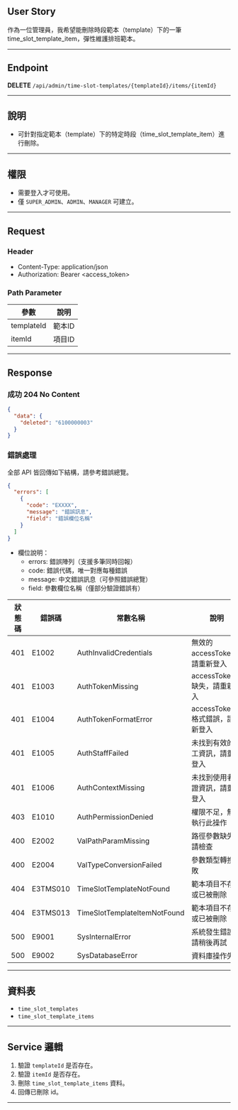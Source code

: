 ## User Story

作為一位管理員，我希望能刪除時段範本（template）下的一筆 time_slot_template_item，彈性維護排班範本。

---

## Endpoint

**DELETE** `/api/admin/time-slot-templates/{templateId}/items/{itemId}`

---

## 說明

- 可針對指定範本（template）下的特定時段（time_slot_template_item）進行刪除。

---

## 權限

- 需要登入才可使用。
- 僅 `SUPER_ADMIN`、`ADMIN`、`MANAGER` 可建立。

---

## Request

### Header

- Content-Type: application/json
- Authorization: Bearer <access_token>

### Path Parameter

| 參數       | 說明   |
| ---------- | ------ |
| templateId | 範本ID |
| itemId     | 項目ID |

---

## Response

### 成功 204 No Content

```json
{
  "data": {
    "deleted": "6100000003"
  }
}
```

### 錯誤處理

全部 API 皆回傳如下結構，請參考錯誤總覽。

```json
{
  "errors": [
    {
      "code": "EXXXX",
      "message": "錯誤訊息",
      "field": "錯誤欄位名稱"
    }
  ]
}
```

- 欄位說明：
  - errors: 錯誤陣列（支援多筆同時回報）
  - code: 錯誤代碼，唯一對應每種錯誤
  - message: 中文錯誤訊息（可參照錯誤總覽）
  - field: 參數欄位名稱（僅部分驗證錯誤有）

| 狀態碼 | 錯誤碼   | 常數名稱                     | 說明                             |
| ------ | -------- | ---------------------------- | -------------------------------- |
| 401    | E1002    | AuthInvalidCredentials       | 無效的 accessToken，請重新登入   |
| 401    | E1003    | AuthTokenMissing             | accessToken 缺失，請重新登入     |
| 401    | E1004    | AuthTokenFormatError         | accessToken 格式錯誤，請重新登入 |
| 401    | E1005    | AuthStaffFailed              | 未找到有效的員工資訊，請重新登入 |
| 401    | E1006    | AuthContextMissing           | 未找到使用者認證資訊，請重新登入 |
| 403    | E1010    | AuthPermissionDenied         | 權限不足，無法執行此操作         |
| 400    | E2002    | ValPathParamMissing          | 路徑參數缺失，請檢查             |
| 400    | E2004    | ValTypeConversionFailed      | 參數類型轉換失敗                 |
| 404    | E3TMS010 | TimeSlotTemplateNotFound     | 範本項目不存在或已被刪除         |
| 404    | E3TMS013 | TimeSlotTemplateItemNotFound | 範本項目不存在或已被刪除         |
| 500    | E9001    | SysInternalError             | 系統發生錯誤，請稍後再試         |
| 500    | E9002    | SysDatabaseError             | 資料庫操作失敗                   |

---

## 資料表

- `time_slot_templates`
- `time_slot_template_items`

---

## Service 邏輯

1. 驗證 `templateId` 是否存在。
2. 驗證 `itemId` 是否存在。
3. 刪除 `time_slot_template_items` 資料。
4. 回傳已刪除 id。

---
